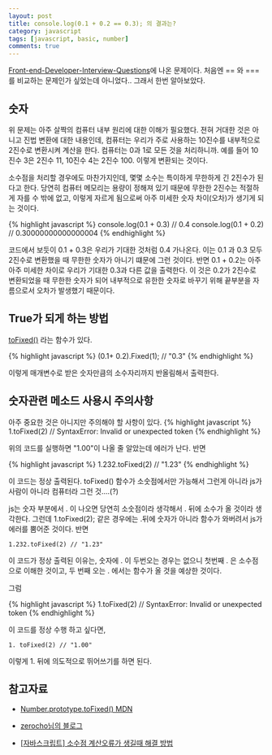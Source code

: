 ```yaml
---
layout: post
title: console.log(0.1 + 0.2 == 0.3); 의 결과는?
category: javascript
tags: [javascript, basic, number]
comments: true 
--- 
```


[Front-end-Developer-Interview-Questions](https://github.com/h5bp/Front-end-Developer-Interview-Questions/tree/master/Translations/Korean)에 나온 문제이다. 처음엔 == 와 === 를 비교하는 문제인가 싶었는데 아니었다.. 그래서 한번 알아보았다.

## 숫자
위 문제는 아주 살짝의 컴퓨터 내부 원리에 대한 이해가 필요했다. 젼혀 거대한 것은 아니고 진법 변환에 대한 내용인데, 컴퓨터는 우리가 주로 사용하는 10진수를 내부적으로 2진수로 변환시켜 계산을 한다. 컴퓨터는 0과 1로 모든 것을 처리하니까. 예를 들어 10진수 3은 2진수 11, 10진수 4는 2진수 100. 이렇게 변환되는 것이다. 

소수점을 처리할 경우에도 마찬가지인데, 몇몇 소수는 특이하게 무한하게 긴 2진수가 된다고 한다. 당연히 컴퓨터 메모리는 용량이 정해져 있기 때문에 무한한 2진수는 적절하게 자를 수 밖에 없고, 이렇게 자르게 됨으로써 아주 미세한 숫자 차이(오차)가 생기게 되는 것이다. 

{% highlight javascript %}
console.log(0.1 + 0.3) // 0.4
console.log(0.1 + 0.2) // 0.30000000000000004
{% endhighlight %}

코드에서 보듯이 0.1 + 0.3은 우리가 기대한 것처럼 0.4 가나온다. 이는 0.1 과 0.3 모두 2진수로 변환했을 때 무한한 숫자가 아니기 떄문에 그런 것이다.
반면 0.1 + 0.2는 아주아주 미세한 차이로 우리가 기대한 0.3과 다른 값을 출력한다. 이 것은 0.2가 2진수로 변환되었을 때 무한한 숫자가 되어 내부적으로 유한한 숫자로 바꾸기 위해 끝부분을 자름으로서 오차가 발생했기 때문이다.

## True가 되게 하는 방법
[toFixed()](https://developer.mozilla.org/ko/docs/Web/JavaScript/Reference/Global_Objects/Number/toFixed) 라는 함수가 있다.

{% highlight javascript %}
(0.1+ 0.2).Fixed(1); // "0.3"
{% endhighlight %}

이렇게 매개변수로 받은 숫자만큼의 소수자리까지 반올림해서 출력한다.

## 숫자관련 메소드 사용시 주의사항
아주 중요한 것은 아니지만 주의해야 할 사항이 있다.
{% highlight javascript %}
1.toFixed(2) // SyntaxError: Invalid or unexpected token
{% endhighlight %}

위의 코드를 실행하면 "1.00"이 나올 줄 알았는데 에러가 난다. 반면

{% highlight javascript %}
1.232.toFixed(2) // "1.23"
{% endhighlight %}

이 코드는 정상 출력된다. toFixed() 함수가 소숫점에서만 가능해서 그런게 아니라 js가 사람이 아니라 컴퓨터라 그런 것....(?)

js는 숫자 부분에서 . 이 나오면 당연히 소숫점이라 생각해서 . 뒤에 소수가 올 것이라 생각한다. 그런데 1.toFixed(2); 같은 경우에는 .뒤에 숫자가 아니라 함수가 와버려서 js가 에러를 뿜어준 것이다. 반면 
```
1.232.toFixed(2) // "1.23"
```
이 코드가 정상 출력된 이유는, 숫자에 . 이 두번오는 경우는 없으니 첫번째 . 은 소수점으로 이해한 것이고, 두 번째 오는 . 에서는 함수가 올 것을 예상한 것이다.

그럼 

{% highlight javascript %}
1.toFixed(2) // SyntaxError: Invalid or unexpected token
{% endhighlight %}

이 코드를 정상 수행 하고 싶다면,
```
1. toFixed(2) // "1.00"
```

이렇게 1. 뒤에 의도적으로 뛰어쓰기를 하면 된다.

## 참고자료
* [Number.prototype.toFixed() MDN](https://developer.mozilla.org/ko/docs/Web/JavaScript/Reference/Global_Objects/Number/toFixed)

* [zerocho님의 블로그](https://www.zerocho.com/category/JavaScript/post/573877c7715202c8679b3aef)

* [[자바스크립트] 소수점 계산오류가 생길때 해결 방법](http://kor-khkim.blogspot.com/2014/06/blog-post.html)